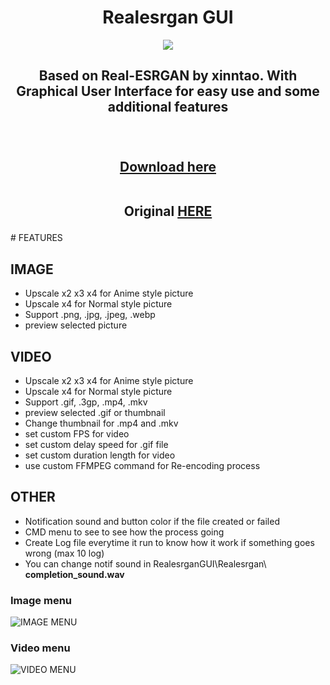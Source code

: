 <h1 align="center">
Realesrgan GUI
</h1>

<p align="center">
  <img  src="https://github.com/user-attachments/assets/d83a0c3a-f626-4333-9e53-7c255a9cf6f9"> 
</p>
<h2 align="center">
Based on Real-ESRGAN by xinntao. With Graphical User Interface for easy use and some additional features <br><br><br>
  
[Download here](https://github.com/eroge69/RealesrganGUI/releases) <br><br>

Original [HERE](https://github.com/xinntao/Real-ESRGAN?tab=readme-ov-file#portable-executable-files-ncnn)
</h1>
# FEATURES

## IMAGE

- Upscale x2 x3 x4 for Anime style picture
- Upscale x4 for Normal style picture
- Support .png, .jpg, .jpeg, .webp
- preview selected picture

## VIDEO

- Upscale x2 x3 x4 for Anime style picture
- Upscale x4 for Normal style picture
- Support  .gif, .3gp, .mp4, .mkv
- preview selected .gif or thumbnail
- Change thumbnail for .mp4 and .mkv 
- set custom FPS for video
- set custom delay speed for .gif file
- set custom duration length for video
- use custom FFMPEG command for Re-encoding process

## OTHER

- Notification sound and button color if the file created or failed
- CMD menu to see to see how the process going
- Create Log file everytime it run to know how it work if something goes wrong (max 10 log)
- You can change notif sound in RealesrganGUI\Realesrgan\ **completion_sound.wav**
### Image menu
![IMAGE MENU](https://github.com/user-attachments/assets/10876dca-8fa3-4d89-bec2-c914ea4afa0e)

### Video menu
![VIDEO MENU](https://github.com/user-attachments/assets/7a3db06a-a83e-4cdb-9635-8a26fd468f88)
